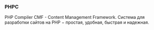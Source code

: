 ### PHPC
PHP Compiler CMF - Content Management Framework. Система для разработки сайтов на PHP − простая, удобная, быстрая и надежная.
